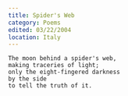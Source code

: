 ```yaml
---
title: Spider's Web
category: Poems
edited: 03/22/2004
location: Italy
---
```


    The moon behind a spider's web,
    making traceries of light;
    only the eight-fingered darkness
    by the side
    to tell the truth of it.


